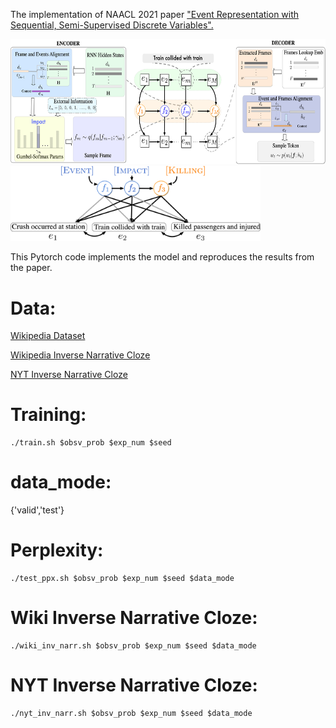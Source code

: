 <!-- ![alt-text-1]("title-1") ![alt-text-2](image2.png "title-2") -->
The implementation of NAACL 2021 paper 
["Event Representation with Sequential, Semi-Supervised Discrete Variables".](https://arxiv.org/pdf/2010.04361.pdf)

<img src="figs/model_structure.png" width="600" height="200"/><img src="figs/example_final.png" width="400"/> 

This Pytorch code implements the model and reproduces the results from the paper.
# Data:
[Wikipedia Dataset](https://drive.google.com/file/d/1abSJI7Kbm_EaZfZYqTEGocwGVgX4_mBy/view?usp=sharing)

[Wikipedia Inverse Narrative Cloze](https://drive.google.com/file/d/1markcg4CfjJQeKbZ_qtCd17rmhCDO4TH/view?usp=sharing)

[NYT Inverse Narrative Cloze](https://drive.google.com/file/d/1Cjiz2aGdpT9wEHz395VG8bcDEZzjh-4N/view?usp=sharing)


# Training:
```
./train.sh $obsv_prob $exp_num $seed
```

# data_mode:
 {'valid','test'}

# Perplexity:
```
./test_ppx.sh $obsv_prob $exp_num $seed $data_mode
```
# Wiki Inverse Narrative Cloze:
```
./wiki_inv_narr.sh $obsv_prob $exp_num $seed $data_mode
```

# NYT Inverse Narrative Cloze:
```
./nyt_inv_narr.sh $obsv_prob $exp_num $seed $data_mode
```

